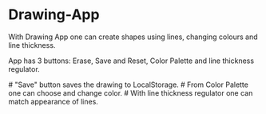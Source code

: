 # Drawing-App
 With Drawing App one can create shapes using lines, changing colours and line thickness.
<p>App has 3 buttons: Erase, Save and Reset, Color Palette and line thickness regulator. </p>
# "Save" button saves the drawing to LocalStorage.
# From Color Palette one can choose and change color. 
# With line thickness regulator one can match appearance of lines.



